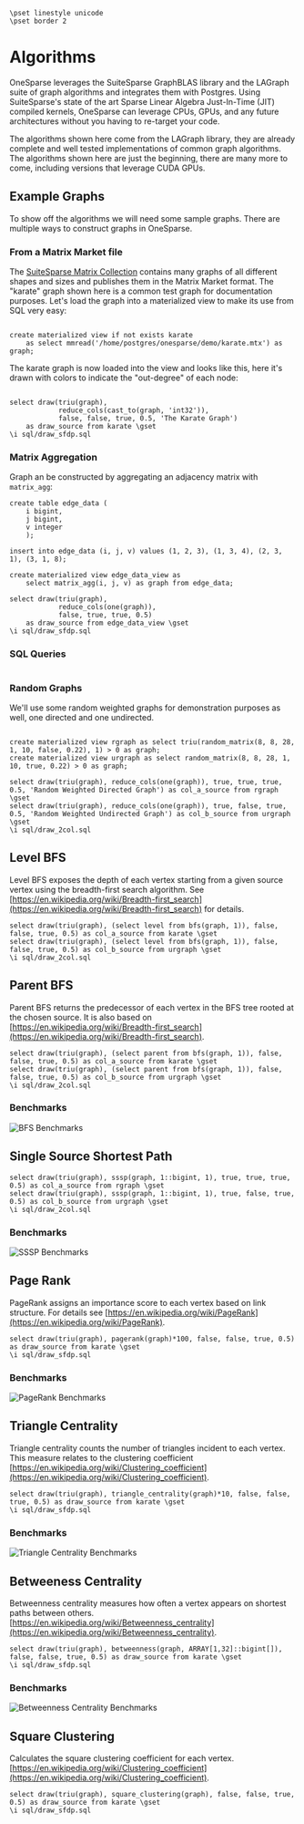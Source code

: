 ```
\pset linestyle unicode
\pset border 2
```
# Algorithms

OneSparse leverages the SuiteSparse GraphBLAS library and the
LAGraph suite of graph algorithms and integrates them with
Postgres.  Using SuiteSparse's state of the art Sparse Linear
Algebra Just-In-Time (JIT) compiled kernels, OneSparse can leverage
CPUs, GPUs, and any future architectures without you having to
re-target your code.

The algorithms shown here come from the LAGraph library, they are
already complete and well tested implementations of common graph
algorithms.  The algorithms shown here are just the beginning,
there are many more to come, including versions that leverage CUDA
GPUs.

## Example Graphs

To show off the algorithms we will need some sample graphs.  There
are multiple ways to construct graphs in OneSparse.

### From a Matrix Market file

The [SuiteSparse Matrix Collection](https://sparse.tamu.edu/)
contains many graphs of all different shapes and sizes and
publishes them in the Matrix Market format.  The "karate" graph
shown here is a common test graph for documentation purposes.
Let's load the graph into a materialized view to make its use from
SQL very easy:
```

create materialized view if not exists karate
    as select mmread('/home/postgres/onesparse/demo/karate.mtx') as graph;

```
The karate graph is now loaded into the view and looks like this,
here it's drawn with colors to indicate the "out-degree" of each
node:
```

select draw(triu(graph),
            reduce_cols(cast_to(graph, 'int32')),
            false, false, true, 0.5, 'The Karate Graph')
    as draw_source from karate \gset
\i sql/draw_sfdp.sql

```
### Matrix Aggregation

Graph an be constructed by aggregating an adjacency matrix with
`matrix_agg`:
```
create table edge_data (
    i bigint,
    j bigint,
    v integer
    );

insert into edge_data (i, j, v) values (1, 2, 3), (1, 3, 4), (2, 3, 1), (3, 1, 8);

create materialized view edge_data_view as
    select matrix_agg(i, j, v) as graph from edge_data;

select draw(triu(graph),
            reduce_cols(one(graph)),
            false, true, true, 0.5)
    as draw_source from edge_data_view \gset
\i sql/draw_sfdp.sql

```
### SQL Queries
```

```
### Random Graphs

We'll use some random weighted graphs for demonstration purposes as
well, one directed and one undirected.
```

create materialized view rgraph as select triu(random_matrix(8, 8, 28, 1, 10, false, 0.22), 1) > 0 as graph;
create materialized view urgraph as select random_matrix(8, 8, 28, 1, 10, true, 0.22) > 0 as graph;

select draw(triu(graph), reduce_cols(one(graph)), true, true, true, 0.5, 'Random Weighted Directed Graph') as col_a_source from rgraph \gset
select draw(triu(graph), reduce_cols(one(graph)), true, false, true, 0.5, 'Random Weighted Undirected Graph') as col_b_source from urgraph \gset
\i sql/draw_2col.sql
```

## Level BFS
Level BFS exposes the depth of each vertex starting from a
given source vertex using the breadth-first search algorithm.
See [https://en.wikipedia.org/wiki/Breadth-first_search](https://en.wikipedia.org/wiki/Breadth-first_search) for details.

```
select draw(triu(graph), (select level from bfs(graph, 1)), false, false, true, 0.5) as col_a_source from karate \gset
select draw(triu(graph), (select level from bfs(graph, 1)), false, false, true, 0.5) as col_b_source from urgraph \gset
\i sql/draw_2col.sql
```


## Parent BFS
Parent BFS returns the predecessor of each vertex in the
BFS tree rooted at the chosen source. It is also based on
[https://en.wikipedia.org/wiki/Breadth-first_search](https://en.wikipedia.org/wiki/Breadth-first_search).

```
select draw(triu(graph), (select parent from bfs(graph, 1)), false, false, true, 0.5) as col_a_source from karate \gset
select draw(triu(graph), (select parent from bfs(graph, 1)), false, false, true, 0.5) as col_b_source from urgraph \gset
\i sql/draw_2col.sql
```

### Benchmarks
![BFS Benchmarks](images/BFS.svg)

## Single Source Shortest Path

```
select draw(triu(graph), sssp(graph, 1::bigint, 1), true, true, true, 0.5) as col_a_source from rgraph \gset
select draw(triu(graph), sssp(graph, 1::bigint, 1), true, false, true, 0.5) as col_b_source from urgraph \gset
\i sql/draw_2col.sql
```

### Benchmarks
![SSSP Benchmarks](images/SSSP.svg)

## Page Rank
PageRank assigns an importance score to each vertex based on link structure.
For details see [https://en.wikipedia.org/wiki/PageRank](https://en.wikipedia.org/wiki/PageRank).

```
select draw(triu(graph), pagerank(graph)*100, false, false, true, 0.5) as draw_source from karate \gset
\i sql/draw_sfdp.sql
```

### Benchmarks
![PageRank Benchmarks](images/PageRank.svg)

## Triangle Centrality
Triangle centrality counts the number of triangles incident to each vertex.
This measure relates to the clustering coefficient
[https://en.wikipedia.org/wiki/Clustering_coefficient](https://en.wikipedia.org/wiki/Clustering_coefficient).

```
select draw(triu(graph), triangle_centrality(graph)*10, false, false, true, 0.5) as draw_source from karate \gset
\i sql/draw_sfdp.sql
```

### Benchmarks
![Triangle Centrality Benchmarks](images/TriangleCentrality.svg)

## Betweeness Centrality
Betweenness centrality measures how often a vertex appears on shortest paths between others.
[https://en.wikipedia.org/wiki/Betweenness_centrality](https://en.wikipedia.org/wiki/Betweenness_centrality).

```
select draw(triu(graph), betweenness(graph, ARRAY[1,32]::bigint[]), false, false, true, 0.5) as draw_source from karate \gset
\i sql/draw_sfdp.sql
```

### Benchmarks
![Betweenness Centrality Benchmarks](images/BetweennessCentrality.svg)

## Square Clustering
Calculates the square clustering coefficient for each vertex.
[https://en.wikipedia.org/wiki/Clustering_coefficient](https://en.wikipedia.org/wiki/Clustering_coefficient).

```
select draw(triu(graph), square_clustering(graph), false, false, true, 0.5) as draw_source from karate \gset
\i sql/draw_sfdp.sql

```